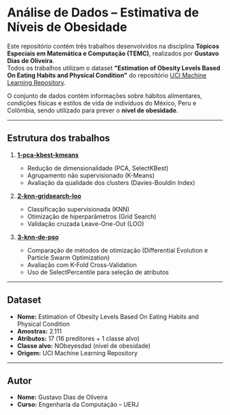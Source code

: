 # Análise de Dados – Estimativa de Níveis de Obesidade

Este repositório contém três trabalhos desenvolvidos na disciplina **Tópicos Especiais em Matemática e Computação (TEMC)**, realizados por **Gustavo Dias de Oliveira**.  
Todos os trabalhos utilizam o dataset **"Estimation of Obesity Levels Based On Eating Habits and Physical Condition"** do repositório [UCI Machine Learning Repository](https://archive.ics.uci.edu/dataset/544/estimation+of+obesity+levels+based+on+eating+habits+and+physical+condition).

O conjunto de dados contém informações sobre hábitos alimentares, condições físicas e estilos de vida de indivíduos do México, Peru e Colômbia, sendo utilizado para prever o **nível de obesidade**.

---

## Estrutura dos trabalhos

1. **[1-pca-kbest-kmeans](./1-pca-kbest-kmeans)**

    - Redução de dimensionalidade (PCA, SelectKBest)
    - Agrupamento não supervisionado (K-Means)
    - Avaliação da qualidade dos clusters (Davies-Bouldin Index)

2. **[2-knn-gridsearch-loo](./2-knn-gridsearch-loo)**

    - Classificação supervisionada (KNN)
    - Otimização de hiperparâmetros (Grid Search)
    - Validação cruzada Leave-One-Out (LOO)

3. **[3-knn-de-pso](./3-knn-de-pso)**
    - Comparação de métodos de otimização (Differential Evolution e Particle Swarm Optimization)
    - Avaliação com K-Fold Cross-Validation
    - Uso de SelectPercentile para seleção de atributos

---

## Dataset

-   **Nome:** Estimation of Obesity Levels Based On Eating Habits and Physical Condition
-   **Amostras:** 2.111
-   **Atributos:** 17 (16 preditores + 1 classe alvo)
-   **Classe alvo:** NObeyesdad (nível de obesidade)
-   **Origem:** UCI Machine Learning Repository

---

## Autor

-   **Nome:** Gustavo Dias de Oliveira
-   **Curso:** Engenharia da Computação – UERJ
